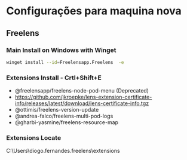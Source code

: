 # Configurações para maquina nova

## Freelens
### Main Install on Windows with Winget
```bash
winget install --id=Freelensapp.Freelens  -e
```
### Extensions Install - Crtl+Shift+E
- @freelensapp/freelens-node-pod-menu (Deprecated)
- https://github.com/jkroepke/lens-extension-certificate-info/releases/latest/download/lens-certificate-info.tgz
- @ottimis/freelens-version-update
- @andrea-falco/freelens-multi-pod-logs
- @gharbi-yasmine/freelens-resource-map

### Extensions Locate
C:\Users\diogo.fernandes\.freelens\extensions